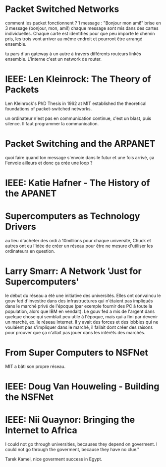 # Packet Switched Networks
comment les packet fonctionnent ? 
1 message : "Bonjour mon ami!"
brise en 3 message (bonjour, mon, ami!)
chaque message sont mis dans des cartes individuelles. Chaque carte est identifiés pour que peu importe le chemin pris, les trois vont arriver au même endroit et pourront être arrangé ensemble. 

tu pars d'un gateway à un autre à travers différents routeurs linkés ensemble. L'interne c'est un network de router. 

# IEEE: Len Kleinrock: The Theory of Packets
Len Kleinrock's PhD Thesis in 1962 at MIT established the theoretical foundations of packet-switched networks. 

un ordinateur n'est pas en communication continue, c'est un blast, puis silence. Il faut programmer la communication. 

# Packet Switching and the ARPANET
quoi faire quand ton message s'envoie dans le futur et une fois arrivé, ça l'envoie ailleurs et donc ça crée une loop ? 

# IEEE: Katie Hafner - The History of the APANET

# Supercomputers as Technology Drivers
au lieu d'acheter des ordi à 10millions pour chaque université, Chuck et autres ont eu l'idée de créer un réseau pour être ne mesure d'utiliser les ordinateurs en question. 

# Larry Smarr: A Network 'Just for Supercomputers'
le début du réseau a été une initiative des universités. Elles ont convaincu le gouv fed d'investire dans des infrastructures qui n'étaient pas impliqués dans le marché privé de l'époque (par exemple fournir des PC à toute la population, alors que IBM en vendait). Le gouv fed a mis de l'argent dans quelque chose qui semblait peu utile à l'époque, mais qui a fini par devenir un marché, ex. le réseau Internet. Il y avait des forces et des lobbies qui ne voulaient pas s'impliquer dans le marché, il fallait dont créer des raisons pour prouver que ça n'allait pas jouer dans les intérêts des marchés. 

# From Super Computers to NSFNet
MIT a bâti son propre réseau. 

# IEEE: Doug Van Houweling - Building the NSFNet

# IEEE: Nii Quaynor: Bringing the Internet to Africa
I could not go through universities, becauses they depend on goverment. I could not go through the goverment, because they have no clue."

Tarek Kamel, nice goverment success in Egypt. 